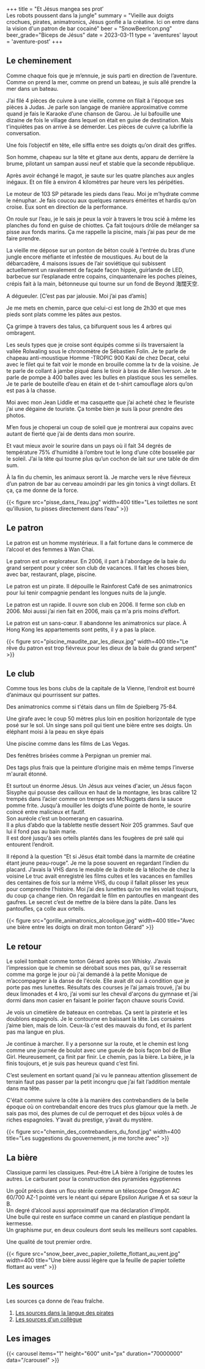 +++
title = "Et Jésus mangea ses prot’ <br> Les robots poussent dans la jungle"
summary = "Vieille aux doigts crochues, pirates, animatronics, Jésus gonflé a la créatine. Ici on entre dans la vision d'un patron de bar cocainé"
beer = "SnowBeerIcon.png"
beer_grade="Biceps de Jésus"
date = 2023-03-11
type = 'aventures'
layout = 'aventure-post'
+++

## Le cheminement

Comme chaque fois que je m’ennuie, je suis parti en direction de l’aventure. Comme on prend la mer, comme on prend un bateau, je suis allé prendre la mer dans un bateau.

J’ai filé 4 pièces de cuivre à une vieille, comme on filait à l'époque ses pièces à Judas. Je parle son langage de manière approximative comme quand je fais le Karaoke d’une chanson de Garou. Je lui bafouille une dizaine de fois le village dans lequel on était en guise de destination. Mais t'inquiètes pas on arrive à se démerder. Les pièces de cuivre ça lubrifie la conversation.

Une fois l’objectif en tête, elle siffla entre ses doigts qu’on dirait des griffes.

Son homme, chapeau sur la tête et gitane aux dents, apparu de derrière la brume, pilotant un sampan aussi neuf et stable que la seconde république.

Après avoir échangé le magot, je saute sur les quatre planches aux angles inégaux. Et on file à environ 4 kilomètres par heure vers les péripéties.

Le moteur de 103 SP pétarade les pieds dans l’eau. Moi je m’hydrate comme le nénuphar. Je fais coucou aux quelques rameurs émérites et hardis qu’on croise. Eux sont en direction de la performance.

On roule sur l’eau, je le sais je peux la voir à travers le trou scié à même les planches du fond en guise de chiottes. Ça fait toujours drôle de mélanger sa pisse aux fonds marins. Ça me rappelle la piscine, mais j’ai pas peur de me faire prendre.

La vieille me dépose sur un ponton de béton coulé à l'entrée du bras d’une jungle encore méfiante et infestée de moustiques.
Au bout de la débarcadère, 4 maisons issues de l’air soviétique qui subissent actuellement un ravalement de façade façon hippie, guirlande de LED, barbecue sur l’esplanade entre copains, cinquantenaire les poches pleines, crépis fait à la main, bétonneuse qui tourne sur un fond de Beyond 海闊天空.

A dégueuler.
[C’est pas par jalousie. Moi j’ai pas d’amis]

Je me mets en chemin, parce que celui-ci est long de 2h30 et que mes pieds sont plats comme les pâtes aux pestos.

Ça grimpe à travers des talus, ça bifurquent sous les 4 arbres qui ombragent.

Les seuls types que je croise sont équipés comme si ils traversaient la vallée Rolwaling sous le chronomètre de Sébastien Folin. Je te parle de chapeau anti-moustique Homme -TROPIC 900 Kaki de chez Decat, celui avec le filet qui te fait voir le monde en brouille comme la tv de la voisine. Je te parle de collant à jambe piqué dans le tiroir à bras de Allen Iverson. Je te parle de pompe à 400 balles avec les bulles en plastique sous les semelles. Je te parle de bouteille d’eau en étain et de t-shirt camouflage alors qu’on est pas à la chasse.

Moi avec mon Jean Liddle et ma casquette que j’ai acheté chez le fleuriste j’ai une dégaine de touriste. Ça tombe bien je suis là pour prendre des photos.

M’en fous je choperai un coup de soleil que je montrerai aux copains avec autant de fierté que j’ai de dents dans mon sourire.

Et vaut mieux avoir le sourire dans un pays où il fait 34 degrés de température 75% d'humidité à l’ombre tout le long d’une côte bosselée par le soleil. J’ai la tête qui tourne plus qu’un cochon de lait sur une table de dim sum.

À la fin du chemin, les animaux seront là. Je marche vers le rêve fiévreux d’un patron de bar au cerveau amoindri par les gin tonics à vingt dollars. Et ça, ça me donne de la force.

{{< figure src="pisse_dans_l'eau.jpg" width=400 title="Les toilettes ne sont qu’illusion, tu pisses directement dans l’eau" >}}

## Le patron
Le patron est un homme mystérieux. Il a fait fortune dans le commerce de l’alcool et des femmes à Wan Chai.

Le patron est un explorateur. En 2006, il part à l'abordage de la baie du grand serpent pour y créer son club de vacances. Il fait les choses bien, avec bar, restaurant, plage, piscine.

Le patron est un pirate. Il dépouille le Rainforest Café de ses animatronics pour lui tenir compagnie pendant les longues nuits de la jungle.

Le patron est un rapide. Il ouvre son club en 2006. Il ferme son club en 2006. Moi aussi j’ai rien fait en 2006, mais ça m'a pris moins d’effort.

Le patron est un sans-cœur. Il abandonne les animatronics sur place. À Hong Kong les appartements sont petits, il y a pas la place.

{{< figure src="piscine_maudite_par_les_dieux.jpg" width=400 title="Le rêve du patron est trop fiévreux pour les dieux de la baie du grand serpent" >}}

## Le club
Comme tous les bons clubs de la capitale de la Vienne, l’endroit est bourré d’animaux qui pourrissent sur pattes.

Des animatronics comme si t'étais dans un film de Spielberg 75-84.

Une girafe avec le coup 50 mètres plus loin en position horizontale de type posé sur le sol.
Un singe sans poil qui tient une bière entre ses doigts.
Un éléphant moisi à la peau en skye épais

Une piscine comme dans les films de Las Vegas.

Des fenêtres brisées comme à Perpignan un premier mai.

Des tags plus frais que la peinture d’origine mais en même temps l’inverse m'aurait étonné.

Et surtout un énorme Jésus. Un Jésus aux veines d'acier, un Jésus façon Sisyphe qui pousse des cailloux en haut de la montagne, les bras calibre 12 trempés dans l’acier comme on trempe ses McNuggets dans la sauce pomme frite. Jusqu'à mouiller les doigts d’une pointe de honte, le sourire coincé entre malicieux et fautif.  
Son auréole c’est un boomerang en casuarina.  
Il a plus d’abdo que la tablette nestle dessert Noir 205 grammes. Sauf que lui il fond pas au bain marie.  
Il est doré jusqu'à ses orteils plantés dans les fougères de pré salé qui entourent l’endroit.  

Il répond à la question “Et si Jésus était tombé dans la marmite de créatine étant jeune peau-rouge”. Je me la pose souvent en regardant l’indien du placard. J’avais la VHS dans le meuble de la droite de la téloche de chez la voisine Le truc avait enregistré les films cultes et les vacances en familles des centaines de fois sur la même VHS, du coup il fallait plisser les yeux pour comprendre l’histoire. Moi j’ai des lunettes qu’on me les volait toujours, du coup ça change rien. On regardait le film en pantoufles en mangeant des gaufres. Le secret c’est de mettre de la bière dans la pâte. Dans les pantoufles, ça colle aux orteils.

{{< figure src="gorille_animatronics_alcoolique.jpg" width=400 title="Avec une bière entre les doigts on dirait mon tonton Gérard" >}}

## Le retour

Le soleil tombait comme tonton Gérard après son Whisky. J’avais l’impression que le chemin se dérobait sous mes pas, qu’il se resserrait comme ma gorge le jour où j'ai demandé à la petite Monique de m’accompagner à la danse de l'école. Elle avait dit oui à condition que je porte pas mes lunettes. Résultats des courses je l’ai jamais trouvé, j’ai bu deux limonades et 4 kro, j’ai vomi sur les cheval d'arçons du gymnase et j’ai dormi dans mon casier en faisant le poirier façon chauve souris Covid.

Je vois un cimetière de bateaux en contrebas. Ça sent la piraterie et les doublons espagnols. Je le contourne en baissant la tête. Les corsaires j’aime bien, mais de loin. Ceux-là c'est des mauvais du fond, et ils parlent pas ma langue en plus.

Je continue à marcher. Il y a personne sur la route, et le chemin est long comme une journée de boulot avec une gueule de bois façon bol de Blue Girl. Heureusement, ça finit par finir. Le chemin, pas la bière. La bière, je la finis toujours, et je suis pas heureux quand c’est fini.

C’est seulement en sortant quand j’ai vu le panneau attention glissement de terrain faut pas passer par la petit incongru que j’ai fait l’addition mentale dans ma tête.

C'était comme suivre la côte à la manière des contrebandiers de la belle époque où on contrebandait encore des trucs plus glamour que la meth. Je sais pas moi, des plumes de cul de perroquet et des bijoux volés à de riches espagnoles. Y’avait du prestige, y’avait du mystère.

{{< figure src="chemin_des_contrebandiers_du_fond.jpg" width=400 title="Les suggestions du gouvernement, je me torche avec" >}}

## La bière

Classique parmi les classiques. Peut-être LA bière à l’origine de toutes les autres.
Le carburant pour la construction des pyramides égyptiennes

Un goût précis dans un flou stérile comme un télescope Omegon AC 60/700 AZ-1 pointé vers le néant qui sépare Epsilon Aurigae A et sa sœur la B.  
Un degré d’alcool aussi approximatif que ma déclaration d'impôt.  
Une bulle qui reste en surface comme un canard en plastique pendant la kermesse.  
Un graphisme pur, en deux couleurs dont seuls les meilleurs sont capables.

Une qualité de tout premier ordre.

{{< figure src="snow_beer_avec_papier_toilette_flottant_au_vent.jpg" width=400 title="Une bière aussi légère que la feuille de papier toilette flottant au vent" >}}

## Les sources

Les sources ça donne de l’eau fraîche.

1. [Les sources dans la langue des pirates](https://web.archive.org/web/20171005170611/http://hk.apple.nextmedia.com/supplement/travel/art/20150606/19173612)
2. [Les sources d'un collègue](https://gwulo.com/node/58836#17~22.35575~114.34176~Map_by_GovHK-Markers~100)

## Les images

{{< carousel items="1" height="600" unit="px" duration="70000000" data="/carousel" >}}